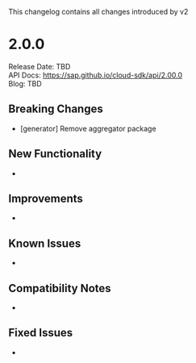 This changelog contains all changes introduced by v2

# 2.0.0

Release Date: TBD<br>
API Docs: https://sap.github.io/cloud-sdk/api/2.00.0<br>
Blog: TBD<br>

## Breaking Changes

- [generator] Remove aggregator package

## New Functionality

-

## Improvements

-

## Known Issues

-

## Compatibility Notes

-

## Fixed Issues

-
